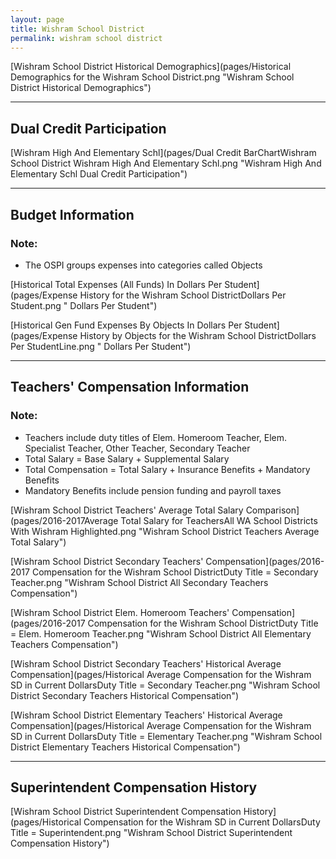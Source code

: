 ```yaml
---
layout: page
title: Wishram School District
permalink: wishram school district
---
```



[Wishram School District Historical Demographics](pages/Historical Demographics for the Wishram School District.png "Wishram School District Historical Demographics")

___

## Dual Credit Participation

[Wishram High And Elementary Schl](pages/Dual Credit BarChartWishram School District Wishram High And Elementary Schl.png "Wishram High And Elementary Schl Dual Credit Participation")


___

## Budget Information
### Note:
- The OSPI groups expenses into categories called Objects

[Historical Total Expenses (All Funds) In Dollars Per Student](pages/Expense History for the Wishram School DistrictDollars Per Student.png " Dollars Per Student")

[Historical Gen Fund Expenses By Objects In Dollars Per Student](pages/Expense History by Objects for the Wishram School DistrictDollars Per StudentLine.png " Dollars Per Student")


___

## Teachers' Compensation Information
### Note:
- Teachers include duty titles of Elem. Homeroom Teacher, Elem. Specialist Teacher, Other Teacher, Secondary Teacher
- Total Salary = Base Salary + Supplemental Salary
- Total Compensation = Total Salary + Insurance Benefits + Mandatory Benefits
- Mandatory Benefits include pension funding and payroll taxes

[Wishram School District Teachers' Average Total Salary Comparison](pages/2016-2017Average Total Salary for TeachersAll WA School Districts With Wishram Highlighted.png "Wishram School District Teachers Average Total Salary")

[Wishram School District Secondary Teachers' Compensation](pages/2016-2017 Compensation for the Wishram School DistrictDuty Title = Secondary Teacher.png "Wishram School District All Secondary Teachers Compensation")

[Wishram School District Elem. Homeroom Teachers' Compensation](pages/2016-2017 Compensation for the Wishram School DistrictDuty Title = Elem. Homeroom Teacher.png "Wishram School District All Elementary Teachers Compensation")

[Wishram School District Secondary Teachers' Historical Average Compensation](pages/Historical Average Compensation for the Wishram SD in Current DollarsDuty Title = Secondary Teacher.png "Wishram School District Secondary Teachers Historical Compensation")

[Wishram School District Elementary Teachers' Historical Average Compensation](pages/Historical Average Compensation for the Wishram SD in Current DollarsDuty Title = Elementary Teacher.png "Wishram School District Elementary Teachers Historical Compensation")


___

## Superintendent Compensation History

[Wishram School District Superintendent Compensation History](pages/Historical Compensation for the Wishram SD in Current DollarsDuty Title = Superintendent.png "Wishram School District Superintendent Compensation History")

